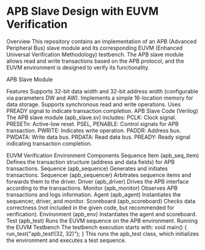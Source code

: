 # APB Slave Design with EUVM Verification

Overview
This repository contains an implementation of an APB (Advanced Peripheral Bus) slave module and its corresponding EUVM (Enhanced Universal Verification Methodology) testbench. The APB slave module allows read and write transactions based on the APB protocol, and the EUVM environment is designed to verify its functionality.

APB Slave Module

Features
Supports 32-bit data width and 32-bit address width (configurable via parameters DW and AW).
Implements a simple 16-location memory for data storage.
Supports synchronous read and write operations.
Uses PREADY signal to indicate transaction completion.
APB Slave Code (Verilog)
The APB slave module (apb_slave.sv) includes:
PCLK: Clock signal.
PRESETn: Active-low reset.
PSEL, PENABLE: Control signals for APB transaction.
PWRITE: Indicates write operation.
PADDR: Address bus.
PWDATA: Write data bus.
PRDATA: Read data bus.
PREADY: Ready signal indicating transaction completion.

EUVM Verification Environment
Components
Sequence Item (apb_seq_item)
Defines the transaction structure (address and data fields) for APB transactions.
Sequence (apb_sequence)
Generates and initiates transactions.
Sequencer (apb_sequencer)
Arbitrates sequence items and forwards them to the driver.
Driver (apb_driver)
Drives the APB interface according to the transactions.
Monitor (apb_monitor)
Observes APB transactions and logs information.
Agent (apb_agent)
Instantiates the sequencer, driver, and monitor.
Scoreboard (apb_scoreboard)
Checks data correctness (not included in the given code, but recommended for verification).
Environment (apb_env)
Instantiates the agent and scoreboard.
Test (apb_test)
Runs the EUVM sequence on the APB environment.
Running the EUVM Testbench
The testbench execution starts with:
void main() {
    run_test("apb_test!(32, 32)");
}
This runs the apb_test class, which initializes the environment and executes a test sequence.
